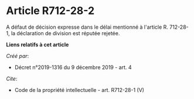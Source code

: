 # Article R712-28-2

A défaut de décision expresse dans le délai mentionné à l'article R. 712-28-1, la déclaration de division est réputée
rejetée.

**Liens relatifs à cet article**

_Créé par_:

  - Décret n°2019-1316 du 9 décembre 2019 - art. 4

_Cite_:

  - Code de la propriété intellectuelle - art. R712-28-1 (V)
